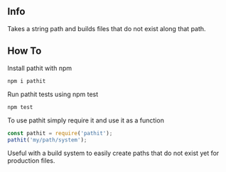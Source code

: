 ## Info
Takes a string path and builds files that do not exist along that path.

## How To

Install pathit with npm
```
npm i pathit
```

Run pathit tests using npm test
```
npm test
```

To use pathit simply require it and use it as a function

```js
const pathit = require('pathit');
pathit('my/path/system');
```

Useful with a build system to easily create paths that do not exist yet for production files.